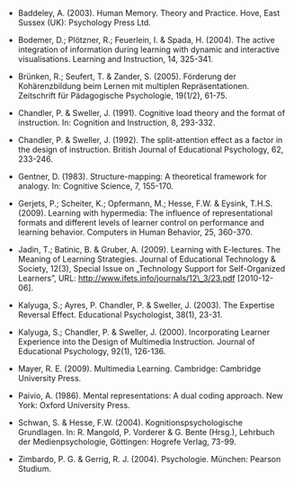 <!-- filename: 99_Literatur.md -->
<!-- title: Literatur -->

- Baddeley, A. (2003). Human Memory. Theory and Practice. Hove, East Sussex (UK): Psychology Press Ltd.

- Bodemer, D.; Plötzner, R.; Feuerlein, I. &amp; Spada, H. (2004). The active integration of information during learning with dynamic and interactive visualisations. Learning and Instruction, 14, 325-341.

- Brünken, R.; Seufert, T. &amp; Zander, S. (2005). Förderung der Kohärenzbildung beim Lernen mit multiplen Repräsentationen. Zeitschrift für Pädagogische Psychologie, 19(1/2), 61-75.

- Chandler, P. &amp; Sweller, J. (1991). Cognitive load theory and the format of instruction. In: Cognition and Instruction, 8, 293-332.

- Chandler, P. &amp; Sweller, J. (1992). The split-attention effect as a factor in the design of instruction. British Journal of Educational Psychology, 62, 233-246.

- Gentner, D. (1983). Structure-mapping: A theoretical framework for analogy. In: Cognitive Science, 7, 155-170.

- Gerjets, P.; Scheiter, K.; Opfermann, M.; Hesse, F.W. &amp; Eysink, T.H.S. (2009). Learning with hypermedia: The influence of representational formats and different levels of learner control on performance and learning behavior. Computers in Human Behavior, 25, 360-370.

- Jadin, T.; Batinic, B. &amp; Gruber, A. (2009). Learning with E-lectures. The Meaning of Learning Strategies. Journal of Educational Technology &amp; Society, 12(3), Special Issue on „Technology Support for Self-Organized Learners”, URL: http://www.ifets.info/journals/12\_3/23.pdf \[2010-12-06].

- Kalyuga, S.; Ayres, P. Chandler, P. &amp; Sweller, J. (2003). The Expertise Reversal Effect. Educational Psychologist, 38(1), 23-31.

- Kalyuga, S.; Chandler, P. &amp; Sweller, J. (2000). Incorporating Learner Experience into the Design of Multimedia Instruction. Journal of Educational Psychology, 92(1), 126-136.

- Mayer, R. E. (2009). Multimedia Learning. Cambridge: Cambridge University Press.

- Paivio, A. (1986). Mental representations: A dual coding approach. New York: Oxford University Press.

- Schwan, S. &amp; Hesse, F.W. (2004). Kognitionspsychologische Grundlagen. In: R. Mangold, P. Vorderer &amp; G. Bente (Hrsg.), Lehrbuch der Medienpsychologie, Göttingen: Hogrefe Verlag, 73-99.

- Zimbardo, P. G. &amp; Gerrig, R. J. (2004). Psychologie. München: Pearson Studium.
